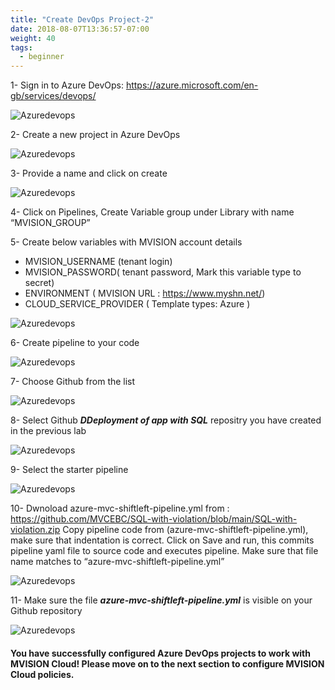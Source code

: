 ```yaml
---
title: "Create DevOps Project-2"
date: 2018-08-07T13:36:57-07:00
weight: 40
tags:
  - beginner
---
```


1- Sign in to Azure DevOps: https://azure.microsoft.com/en-gb/services/devops/

![Azuredevops](/images/mfe/AzureDevOps.png?classes=border,shadow)

2- Create a new project in Azure DevOps

![Azuredevops](/images/mfe/devops-project.png?classes=border,shadow)

3- Provide a name and click on create

![Azuredevops](/images/mfe/new-project.png?classes=border,shadow)

4- Click on Pipelines, Create Variable group under Library with name “MVISION_GROUP”

5- Create below variables with MVISION account details

  - MVISION_USERNAME (tenant login)
  - MVISION_PASSWORD( tenant password, Mark this variable type to secret)
  - ENVIRONMENT ( MVISION URL : https://www.myshn.net/)
  - CLOUD_SERVICE_PROVIDER ( Template types: Azure ) 

![Azuredevops](/images/mfe/variable2.png?classes=border,shadow)

6- Create pipeline to your code

![Azuredevops](/images/mfe/newpipeline.png?classes=border,shadow)

7- Choose Github from the list

![Azuredevops](/images/mfe/gitcode.png?classes=border,shadow)

8- Select Github ***DDeployment of app with SQL*** repositry you have created in the previous lab

![Azuredevops](/images/mfe/selectrepo.png?classes=border,shadow)

9- Select the starter pipeline

![Azuredevops](/images/mfe/starter-pipeline.png?classes=border,shadow)

10-  Dwnoload azure-mvc-shiftleft-pipeline.yml from : https://github.com/MVCEBC/SQL-with-violation/blob/main/SQL-with-violation.zip
Copy pipeline code from (azure-mvc-shiftleft-pipeline.yml), make sure that indentation is correct. Click on Save and run, this commits pipeline yaml file to source code and executes pipeline. Make sure that file name matches to “azure-mvc-shiftleft-pipeline.yml”

![Azuredevops](/images/mfe/codepipeline-yaml.png?classes=border,shadow)

11- Make sure the file ***azure-mvc-shiftleft-pipeline.yml*** is visible on your Github repository

![Azuredevops](/images/mfe/github-yaml.png?classes=border,shadow)
#### You have successfully configured Azure DevOps projects to work with MVISION Cloud!  Please move on to the next section to configure MVISION Cloud policies.
